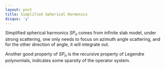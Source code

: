 ```yaml
---
layout: post
title: Simplified Spherical Harmonics
disqus: 'y'
---
```


Simplified spherical harmonics $SP_n$ comes from infinite slab model, under strong scattering, one only needs to focus on azimuth angle scattering, and for the other direction of angle, it will integrate out.

Another good property of $SP_n$ is the recursive property of Legendre polynomials, indicates some sparsity of the operator system.
